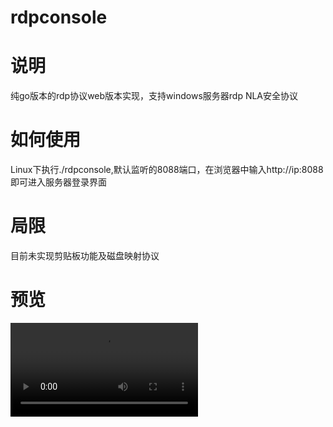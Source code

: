 # rdpconsole

# 说明

纯go版本的rdp协议web版本实现，支持windows服务器rdp NLA安全协议

# 如何使用

Linux下执行./rdpconsole,默认监听的8088端口，在浏览器中输入http://ip:8088即可进入服务器登录界面

# 局限

目前未实现剪贴板功能及磁盘映射协议

# 预览

![preview](./8ff0d3bb7acd0dca47685b7d01b46731_659440195116_v_1637747513877651.mp4)
